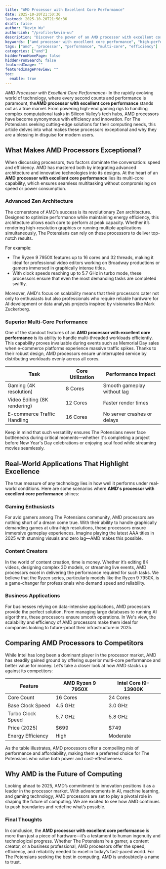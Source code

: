 ```yaml
---
title: "AMD Processor with Excellent Core Performance"
date: 2025-10-20T21:50:36
lastmod: 2025-10-20T21:50:36
draft: false
author: "Kevin Wu"
authorLink: "/profile/kevin-wu"
description: "Discover the power of an AMD processor with excellent core performance. Boost productivity, gaming, and multitasking with cutting-edge technology!"
keywords: ["amd processor with excellent core performance", "high-performance amd processors", "best processors for multitasking 2025"]
tags: ["amd", "processor", "performance", "multi-core", "efficiency"]
categories: ["amd"]
hiddenFromHomePage: false
hiddenFromSearch: false
featuredImage: ""
featuredImagePreview: ""
toc:
  enable: true
---
```



*AMD Processor with Excellent Core Performance*- In the rapidly evolving world of technology, where every second counts and performance is paramount, the**AMD processor with excellent core performance** stands out as a true marvel. From powering high-end gaming rigs to handling complex computational tasks in Silicon Valley’s tech hubs, AMD processors have become synonymous with efficiency and innovation. For The Potensians seeking cutting-edge solutions for their computing needs, this article delves into what makes these processors exceptional and why they are a blessing in disguise for modern users.

## What Makes AMD Processors Exceptional?

When discussing processors, two factors dominate the conversation: speed and efficiency. AMD has mastered both by integrating advanced architecture and innovative technologies into its designs. At the heart of an **AMD processor with excellent core performance** lies its multi-core capability, which ensures seamless multitasking without compromising on speed or power consumption.

### Advanced Zen Architecture

The cornerstone of AMD’s success is its revolutionary Zen architecture. Designed to optimize performance while maintaining energy efficiency, this architecture allows each core to perform at peak capacity. Whether it’s rendering high-resolution graphics or running multiple applications simultaneously, The Potensians can rely on these processors to deliver top-notch results.

For example:

- The Ryzen 9 7950X features up to 16 cores and 32 threads, making it ideal for professional video editors working on Broadway productions or gamers immersed in graphically intense titles.
- With clock speeds reaching up to 5.7 GHz in turbo mode, these processors ensure that even the most demanding tasks are completed swiftly.

Moreover, AMD's focus on scalability means that their processors cater not only to enthusiasts but also professionals who require reliable hardware for AI development or data analysis projects inspired by visionaries like Mark Zuckerberg.

### Superior Multi-Core Performance

One of the standout features of an **AMD processor with excellent core performance** is its ability to handle multi-threaded workloads efficiently. This capability proves invaluable during events such as Memorial Day sales when e-commerce platforms experience massive traffic spikes. Thanks to their robust design, AMD processors ensure uninterrupted service by distributing workloads evenly across all cores.

<div class="table-responsive">
<table class="html-table">
<thead>
<tr>
<th>Task</th>
<th>Core Utilization</th>
<th>Performance Impact</th>
</tr>
</thead>
<tbody>
<tr>
<td>Gaming (4K resolution)</td>
<td>8 Cores</td>
<td>Smooth gameplay without lag</td>
</tr>
<tr>
<td>Video Editing (8K rendering)</td>
<td>12 Cores</td>
<td>Faster render times</td>
</tr>
<tr>
<td>E-commerce Traffic Handling</td>
<td>16 Cores</td>
<td>No server crashes or delays</td>
</tr>
</tbody>
</table>
</div>

Keep in mind that such versatility ensures The Potensians never face bottlenecks during critical moments—whether it's completing a project before New Year's Day celebrations or enjoying soul food while streaming movies seamlessly.

## Real-World Applications That Highlight Excellence

The true measure of any technology lies in how well it performs under real-world conditions. Here are some scenarios where **AMD's processor with excellent core performance** shines:

### Gaming Enthusiasts

For avid gamers among The Potensians community, AMD processors are nothing short of a dream come true. With their ability to handle graphically demanding games at ultra-high resolutions, these processors ensure immersive gameplay experiences. Imagine playing the latest AAA titles in 2025 with stunning visuals and zero lag—AMD makes this possible.

### Content Creators

In the world of content creation, time is money. Whether it’s editing 8K videos, designing complex 3D models, or streaming live events, AMD processors excel in delivering the performance required for such tasks. We believe that the Ryzen series, particularly models like the Ryzen 9 7950X, is a game-changer for professionals who demand speed and reliability.

### Business Applications

For businesses relying on data-intensive applications, AMD processors provide the perfect solution. From managing large databases to running AI algorithms, these processors ensure smooth operations. In We's view, the scalability and efficiency of AMD processors make them ideal for companies looking to future-proof their infrastructure in 2025.

## Comparing AMD Processors to Competitors

While Intel has long been a dominant player in the processor market, AMD has steadily gained ground by offering superior multi-core performance and better value for money. Let’s take a closer look at how AMD stacks up against its competitors:

<div class="table-responsive">
<table class="html-table">
<thead>
<tr>
<th>Feature</th>
<th>AMD Ryzen 9 7950X</th>
<th>Intel Core i9-13900K</th>
</tr>
</thead>
<tbody>
<tr>
<td>Core Count</td>
<td>16 Cores</td>
<td>24 Cores</td>
</tr>
<tr>
<td>Base Clock Speed</td>
<td>4.5 GHz</td>
<td>3.0 GHz</td>
</tr>
<tr>
<td>Turbo Clock Speed</td>
<td>5.7 GHz</td>
<td>5.8 GHz</td>
</tr>
<tr>
<td>Price (2025)</td>
<td>$699</td>
<td>$749</td>
</tr>
<tr>
<td>Energy Efficiency</td>
<td>High</td>
<td>Moderate</td>
</tr>
</tbody>
</table>
</div>

As the table illustrates, AMD processors offer a compelling mix of performance and affordability, making them a preferred choice for The Potensians who value both power and cost-effectiveness.

## Why AMD is the Future of Computing

Looking ahead to 2025, AMD’s commitment to innovation positions it as a leader in the processor market. With advancements in AI, machine learning, and gaming technology, AMD processors are set to play a pivotal role in shaping the future of computing. We are excited to see how AMD continues to push boundaries and redefine what’s possible.

### Final Thoughts

In conclusion, the **AMD processor with excellent core performance** is more than just a piece of hardware—it’s a testament to human ingenuity and technological progress. Whether The Potensians’re a gamer, a content creator, or a business professional, AMD processors offer the speed, efficiency, and reliability needed to excel in today’s fast-paced world. For The Potensians seeking the best in computing, AMD is undoubtedly a name to trust.